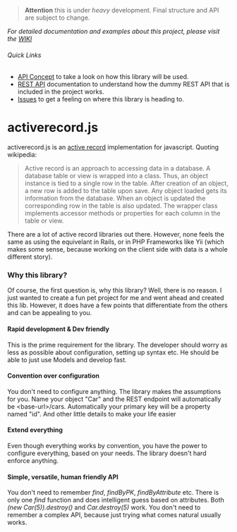 > **Attention** this is under *heavy* development. Final structure and API are subject to change.

<em>For detailed documentation and examples about this project, please visit the <a href="https://github.com/zinas/activerecord.js/wiki">WIKI</a></em>
###### Quick Links
- <a href="https://github.com/zinas/activerecord.js/wiki/API-Concept">API Concept</a> to take a look on how this library will be used.
- <a href="https://github.com/zinas/activerecord.js/wiki/Simple-REST-API">REST API</a> documentation to understand how the dummy REST API that is included in the project works.
- <a href="https://github.com/zinas/activerecord.js/issues">Issues</a> to get a feeling on where this library is heading to.

activerecord.js
===============
activerecord.js is an <a href="http://en.wikipedia.org/wiki/Active_record_pattern" target="_blank">active record</a> 
implementation for javascript. Quoting wikipedia:
>Active record is an approach to accessing data in a database. A database table or view is wrapped into a class. Thus, an object instance is tied to a single row in the table. After creation of an object, a new row is added to the table upon save. Any object loaded gets its information from the database. When an object is updated the corresponding row in the table is also updated. The wrapper class implements accessor methods or properties for each column in the table or view.

There are a lot of active record libraries out there. However, none feels the same as using the equivelant in Rails,
or in PHP Frameworks like Yii (which makes some sense, because working on the client side with data is a whole different
story).

### Why this library?
Of course, the first question is, why this library? Well, there is no reason. I just wanted to create a fun pet project
for me and went ahead and created this lib. However, it does have a few points that differentiate from the others and
can be appealing to you.

#### Rapid development &amp; Dev friendly 
This is the prime requirement for the library. The developer should worry as less as possible about configuration, setting up
syntax etc. He should be able to just use Models and develop fast.

#### Convention over configuration
You don't need to configure anything. The library makes the assumptions for you. Name your object "Car" and the REST endpoint
will automatically be &lt;base-url&gt;/cars. Automatically your primary key will be a property named "id". And other little
details to make your life easier

#### Extend everything
Even though everything works by convention, you have the power to configure everything, based on your needs. The library
doesn't hard enforce anything.

#### Simple, versatile, human friendly API
You don't need to remember <em>find</em>, <em>findByPK</em>, <em>findByAttribute</em> etc. There is only one <em>find</em>
function and does intelligent guess based on attributes. Both <em>(new Car(5)).destroy()</em> and <em>Car.destroy(5)</em> 
work. You don't need to remember a complex API, because just trying what comes natural usually works.
